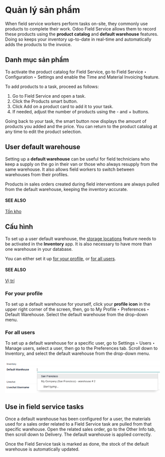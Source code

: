 # Quản lý sản phẩm

When field service workers perform tasks on-site, they commonly use products to complete their work.
Odoo Field Service allows them to record these products using the **product catalog** and **default
warehouse** features. Doing so keeps your inventory up-to-date in real-time and automatically adds
the products to the invoice.

## Danh mục sản phẩm

To activate the product catalog for Field Service, go to Field Service ‣
Configuration ‣ Settings and enable the Time and Material Invoicing feature.

To add products to a task, proceed as follows:

1. Go to Field Service and open a task.
2. Click the Products smart button.
3. Click Add on a product card to add it to your task.
4. If needed, adjust the number of products using the - and + buttons.

Going back to your task, the smart button now displays the amount of products you added and the
price. You can return to the product catalog at any time to edit the product selection.

## User default warehouse

Setting up a **default warehouse** can be useful for field technicians who keep a supply on the go
in their van or those who always resupply from the same warehouse. It also allows field workers to
switch between warehouses from their profiles.

Products in sales orders created during field interventions are always pulled from the default
warehouse, keeping the inventory accurate.

#### SEE ALSO
[Tồn kho](../../inventory_and_mrp/inventory.md)

## Cấu hình

To set up a user default warehouse, the [storage locations](../../inventory_and_mrp/inventory/warehouses_storage/inventory_management/use_locations.md)
feature needs to be activated in the **Inventory** app. It is also necessary to have more than one
warehouse in your database.

You can either set it up [for your profile](#default-warehouse-my-profile), or [for all
users](#default-warehouse-all-users).

#### SEE ALSO
[Vị trí](../../inventory_and_mrp/inventory/warehouses_storage/inventory_management/use_locations.md)

<a id="default-warehouse-my-profile"></a>

### For your profile

To set up a default warehouse for yourself, click your **profile icon** in the upper right corner of
the screen, then, go to My Profile ‣ Preferences ‣ Default Warehouse. Select
the default warehouse from the drop-down menu.

<a id="default-warehouse-all-users"></a>

### For all users

To set up a default warehouse for a specific user, go to Settings ‣ Users ‣
Manage users, select a user, then go to the Preferences tab. Scroll down to
Inventory, and select the default warehouse from the drop-down menu.

![Selection of a default warehouse on a user profile.](../../../_images/user-default.png)

## Use in field service tasks

Once a default warehouse has been configured for a user, the materials used for a sales order
related to a Field Service task are pulled from that specific warehouse. Open the related sales
order, go to the Other Info tab, then scroll down to Delivery. The default
warehouse is applied correctly.

Once the Field Service task is marked as done, the stock of the default warehouse is automatically
updated.
